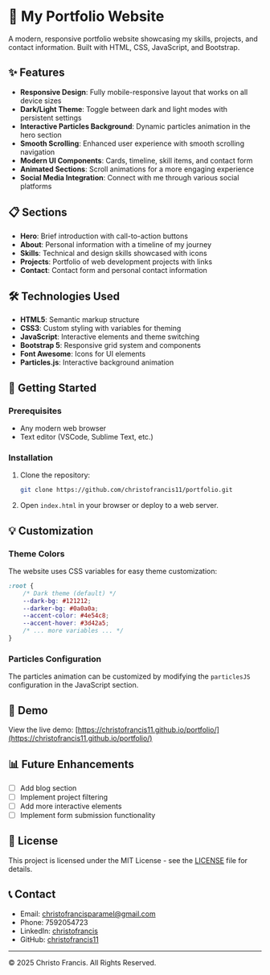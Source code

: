# 🚀 My Portfolio Website

A modern, responsive portfolio website showcasing my skills, projects, and contact information. Built with HTML, CSS, JavaScript, and Bootstrap.


## ✨ Features

- **Responsive Design**: Fully mobile-responsive layout that works on all device sizes
- **Dark/Light Theme**: Toggle between dark and light modes with persistent settings
- **Interactive Particles Background**: Dynamic particles animation in the hero section
- **Smooth Scrolling**: Enhanced user experience with smooth scrolling navigation
- **Modern UI Components**: Cards, timeline, skill items, and contact form
- **Animated Sections**: Scroll animations for a more engaging experience
- **Social Media Integration**: Connect with me through various social platforms

## 📋 Sections

- **Hero**: Brief introduction with call-to-action buttons
- **About**: Personal information with a timeline of my journey
- **Skills**: Technical and design skills showcased with icons
- **Projects**: Portfolio of web development projects with links
- **Contact**: Contact form and personal contact information

## 🛠️ Technologies Used

- **HTML5**: Semantic markup structure
- **CSS3**: Custom styling with variables for theming
- **JavaScript**: Interactive elements and theme switching
- **Bootstrap 5**: Responsive grid system and components
- **Font Awesome**: Icons for UI elements
- **Particles.js**: Interactive background animation

## 🚀 Getting Started

### Prerequisites

- Any modern web browser
- Text editor (VSCode, Sublime Text, etc.)

### Installation

1. Clone the repository:
   ```bash
   git clone https://github.com/christofrancis11/portfolio.git
   ```

2. Open `index.html` in your browser or deploy to a web server.

## 💡 Customization

### Theme Colors

The website uses CSS variables for easy theme customization:

```css
:root {
    /* Dark theme (default) */
    --dark-bg: #121212;
    --darker-bg: #0a0a0a;
    --accent-color: #4e54c8;
    --accent-hover: #3d42a5;
    /* ... more variables ... */
}
```

### Particles Configuration

The particles animation can be customized by modifying the `particlesJS` configuration in the JavaScript section.

## 📱 Demo

View the live demo: [https://christofrancis11.github.io/portfolio/](https://christofrancis11.github.io/portfolio/)

## 📊 Future Enhancements

- [ ] Add blog section
- [ ] Implement project filtering
- [ ] Add more interactive elements
- [ ] Implement form submission functionality

## 📄 License

This project is licensed under the MIT License - see the [LICENSE](LICENSE) file for details.

## 📞 Contact

- Email: christofrancisparamel@gmail.com
- Phone: 7592054723
- LinkedIn: [christofrancis](https://www.linkedin.com/in/christofrancis/)
- GitHub: [christofrancis11](https://github.com/christofrancis11)

---

© 2025 Christo Francis. All Rights Reserved.
